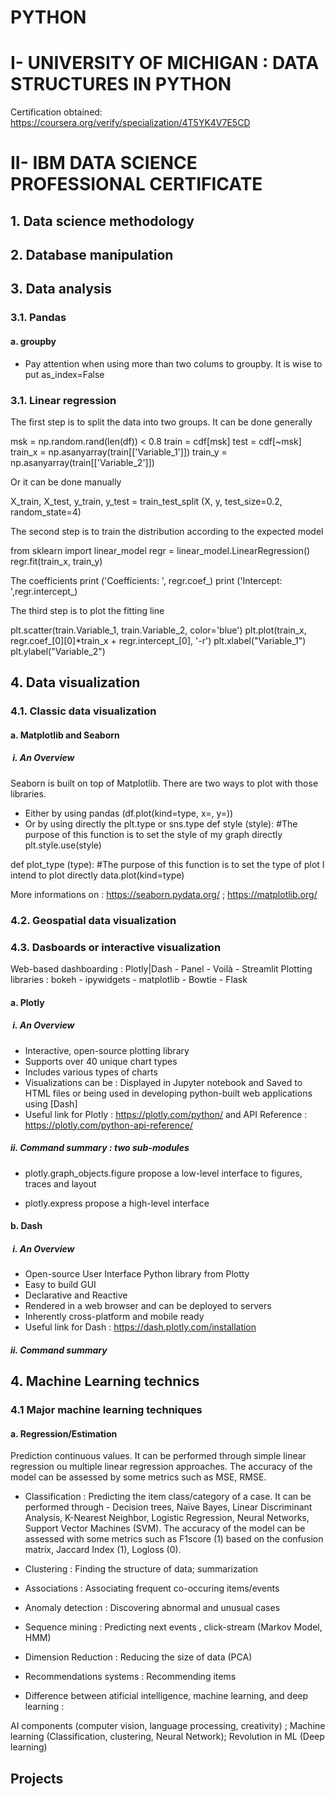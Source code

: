 # PYTHON

# I- UNIVERSITY OF MICHIGAN : DATA STRUCTURES IN PYTHON

Certification obtained: https://coursera.org/verify/specialization/4T5YK4V7E5CD
# II- IBM DATA SCIENCE PROFESSIONAL CERTIFICATE

## 1. Data science methodology

## 2. Database manipulation 

## 3. Data analysis
### 3.1. Pandas
#### a. groupby 
- Pay attention when using more than two colums to groupby. It is wise to put as_index=False


### 3.1. Linear regression
The first step is to split the data into two groups.
It can be done generally

msk = np.random.rand(len(df)) < 0.8
train = cdf[msk]
test = cdf[~msk]
train_x = np.asanyarray(train[['Variable_1']])
train_y = np.asanyarray(train[['Variable_2']])

Or it can be done manually

X_train, X_test, y_train, y_test = train_test_split (X, y, test_size=0.2, random_state=4)

The second step is to train the distribution according to the expected model

from sklearn import linear_model
regr = linear_model.LinearRegression()
regr.fit(train_x, train_y)

The coefficients
print ('Coefficients: ', regr.coef_)
print ('Intercept: ',regr.intercept_)

The third step is to plot the fitting line

plt.scatter(train.Variable_1, train.Variable_2,  color='blue')
plt.plot(train_x, regr.coef_[0][0]*train_x + regr.intercept_[0], '-r')
plt.xlabel("Variable_1")
plt.ylabel("Variable_2")

## 4. Data visualization 

### 4.1. Classic data visualization

#### a. Matplotlib and Seaborn 
#####  i. An Overview
Seaborn is built on top of Matplotlib. There are two ways to plot with those libraries. 
- Either by using pandas (df.plot(kind=type, x=, y=))
- Or by using directly the plt.type or sns.type
def style (style):
#The purpose of this function is to set the style of my graph directly
plt.style.use(style)

def plot_type (type):
#The purpose of this function is to set the type of plot I intend to plot directly
data.plot(kind=type)

More informations on : https://seaborn.pydata.org/ ; https://matplotlib.org/ 

### 4.2. Geospatial data visualization

### 4.3. Dasboards or interactive visualization
Web-based dashboarding : Plotly|Dash - Panel - Voilà - Streamlit
Plotting libraries : bokeh - ipywidgets - matplotlib - Bowtie - Flask

#### a. Plotly
#####  i. An Overview
- Interactive, open-source plotting library
- Supports over 40 unique chart types
- Includes various types of charts
- Visualizations can be :
    Displayed in Jupyter notebook and Saved to HTML files or being used in developing python-built web applications using [Dash]
- Useful link for Plotly : https://plotly.com/python/ and API Reference : https://plotly.com/python-api-reference/
##### ii. Command summary : two sub-modules
- plotly.graph_objects.figure propose a low-level interface to figures, traces and layout
  
- plotly.express propose a high-level interface
  
#### b. Dash 
#####  i. An Overview

- Open-source User Interface Python library from Plotty
- Easy to build GUI
- Declarative and Reactive
- Rendered in a web browser and can be deployed to servers
- Inherently cross-platform and mobile ready
- Useful link for Dash : https://dash.plotly.com/installation

##### ii. Command summary

## 4. Machine Learning technics
### 4.1 Major machine learning techniques

#### a. Regression/Estimation
Prediction continuous values. It can be performed through simple linear regression ou multiple linear regression approaches.
The accuracy of the model can be assessed by some metrics such as MSE, RMSE.

- Classification :
Predicting the item class/category of a case. It can be performed through - Decision trees, Naïve Bayes, Linear Discriminant Analysis, K-Nearest Neighbor, Logistic Regression, Neural Networks, Support Vector Machines (SVM).
The accuracy of the model can be assessed with some metrics such as F1score (1) based on the confusion matrix, Jaccard Index (1), Logloss (0).

- Clustering :
Finding the structure of data; summarization
- Associations :
Associating frequent co-occuring items/events
- Anomaly detection :
Discovering abnormal and unusual cases
- Sequence mining :
Predicting next events , click-stream (Markov Model, HMM)
- Dimension Reduction :
Reducing the size of data (PCA)
- Recommendations systems :
Recommending items
- Difference between atificial intelligence, machine learning, and deep learning :
      
AI components (computer vision, language processing, creativity) ; Machine learning (Classification, clustering, Neural Network); Revolution in ML (Deep learning)

## Projects
